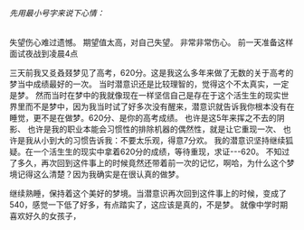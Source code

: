 ###### 先用最小号字来说下心情：
失望伤心难过遗憾。
期望值太高，对自己失望。
非常非常伤心。
前一天准备这样面试夜战到凌晨4点



三天前我又㕛叒叕梦见了高考，620分。这是我这么多年来做了无数的关于高考的梦当中成绩最好的一次。
当时潜意识还是比较理智的，觉得这个不太真实，一定是梦。
然而当时在梦中的我就像现在一样坚信自己是存在于这个活生生的现实世界里而不是梦中，因为我当时试了好多次没有醒来，潜意识就告诉我你根本没有在睡觉，更不是在做梦。620分、是你的高考成绩。
也许是这5年来挥之不去的阴影、
也许是我的职业本能会习惯性的排除机器的偶然性，就是让它重现一次、
也许是我从小到大的习惯告诉我：不要太乐观，得意7分欢。
我的潜意识坚持继续狐疑。在一个活生生的现实中拿着620分的成绩，等待重现，求证---620。
不知过了多久，再次回到这件事上的时候竟然还带着前一次的记忆，啊哈，为什么这个梦境记得这么清楚？因为我确实是在很认真的做梦。

继续熟睡，保持着这个美好的梦境。当潜意识再次回到这件事上的时候，变成了540，感觉一下低了好多，有点踏实了，这应该是真的，不是梦。
就像中学时期喜欢好久的女孩子，